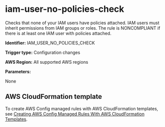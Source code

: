 # iam\-user\-no\-policies\-check<a name="iam-user-no-policies-check"></a>

Checks that none of your IAM users have policies attached\. IAM users must inherit permissions from IAM groups or roles\. The rule is NONCOMPLIANT if there is at least one IAM user with policies attached\.

**Identifier:** IAM\_USER\_NO\_POLICIES\_CHECK

**Trigger type:** Configuration changes

**AWS Region:** All supported AWS regions

**Parameters:**

None  

## AWS CloudFormation template<a name="w79aac11c32c17b7d347c15"></a>

To create AWS Config managed rules with AWS CloudFormation templates, see [Creating AWS Config Managed Rules With AWS CloudFormation Templates](aws-config-managed-rules-cloudformation-templates.md)\.